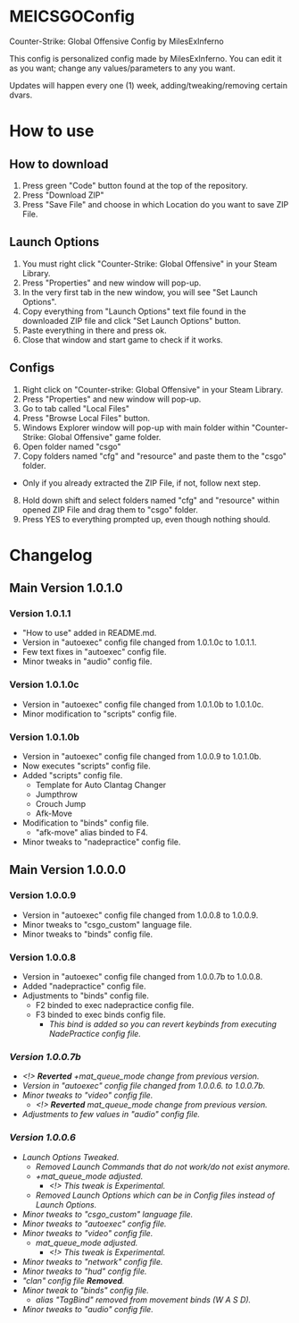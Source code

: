 # MEICSGOConfig
Counter-Strike: Global Offensive Config by MilesExInferno

This config is personalized config made by MilesExInferno.
You can edit it as you want; change any values/parameters to any you want.

Updates will happen every one (1) week, adding/tweaking/removing certain dvars.

# How to use

## How to download

1. Press green "Code" button found at the top of the repository.
2. Press "Download ZIP"
3. Press "Save File" and choose in which Location do you want to save ZIP File.

## Launch Options

1. You must right click "Counter-Strike: Global Offensive" in your Steam Library.
2. Press "Properties" and new window will pop-up.
3. In the very first tab in the new window, you will see "Set Launch Options".
4. Copy everything from "Launch Options" text file found in the downloaded ZIP file and click "Set Launch Options" button.
5. Paste everything in there and press ok.
6. Close that window and start game to check if it works.

## Configs

1. Right click on "Counter-strike: Global Offensive" in your Steam Library.
2. Press "Properties" and new window will pop-up.
3. Go to tab called "Local Files"
4. Press "Browse Local Files" button.
5. Windows Explorer window will pop-up with main folder within "Counter-Strike: Global Offensive" game folder.
6. Open folder named "csgo"
7. Copy folders named "cfg" and "resource" and paste them to the "csgo" folder.
  * Only if you already extracted the ZIP File, if not, follow next step.
8. Hold down shift and select folders named "cfg" and "resource" within opened ZIP File and drag them to "csgo" folder.
9. Press YES to everything prompted up, even though nothing should.

# Changelog

## Main Version 1.0.1.0

### Version 1.0.1.1

* "How to use" added in README.md.
* Version in "autoexec" config file changed from 1.0.1.0c to 1.0.1.1.
* Few text fixes in "autoexec" config file.
* Minor tweaks in "audio" config file.

### Version 1.0.1.0c

* Version in "autoexec" config file changed from 1.0.1.0b to 1.0.1.0c.
* Minor modification to "scripts" config file.

### Version 1.0.1.0b

* Version in "autoexec" config file changed from 1.0.0.9 to 1.0.1.0b.
* Now executes "scripts" config file.
* Added "scripts" config file.
  * Template for Auto Clantag Changer
  * Jumpthrow
  * Crouch Jump
  * Afk-Move
* Modification to "binds" config file.
  * "afk-move" alias binded to F4.
* Minor tweaks to "nadepractice" config file.

## Main Version 1.0.0.0

### Version 1.0.0.9

* Version in "autoexec" config file changed from 1.0.0.8 to 1.0.0.9.
* Minor tweaks to "csgo_custom" language file.
* Minor tweaks to "binds" config file.

### Version 1.0.0.8

* Version in "autoexec" config file changed from 1.0.0.7b to 1.0.0.8.
* Added "nadepractice" config file.
* Adjustments to "binds" config file.
  * F2 binded to exec nadepractice config file.
  * F3 binded to exec binds config file.
    * <i> This bind is added so you can revert keybinds from executing NadePractice config file.


### Version 1.0.0.7b

* <!> **Reverted** +mat_queue_mode change from previous version.
* Version in "autoexec" config file changed from 1.0.0.6. to 1.0.0.7b.
* Minor tweaks to "video" config file.
  * <!> **Reverted** mat_queue_mode change from previous version.
* Adjustments to few values in "audio" config file.

### Version 1.0.0.6

* Launch Options Tweaked.
  * Removed Launch Commands that do not work/do not exist anymore.
  * +mat_queue_mode adjusted.
    * <!> This tweak is *Experimental*.
  * Removed Launch Options which can be in Config files instead of Launch Options.
* Minor tweaks to "csgo_custom" language file.
* Minor tweaks to "autoexec" config file.
* Minor tweaks to "video" config file.
  * mat_queue_mode adjusted.
    * <!> This tweak is *Experimental*.
* Minor tweaks to "network" config file.
* Minor tweaks to "hud" config file.
* "clan" config file **Removed**.
* Minor tweak to "binds" config file.
    * alias "TagBind" removed from movement binds (W A S D).
* Minor tweaks to "audio" config file.

